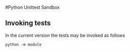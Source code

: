 #Python Unittest Sandbox
## Invoking tests

In the current version the tests may be invoked as follows

```
python -m module
```
